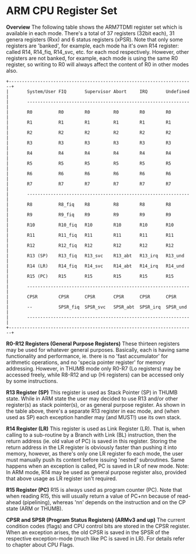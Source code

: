 # ARM CPU Register Set


**Overview**
The following table shows the ARM7TDMI register set which is available
in each mode. There\'s a total of 37 registers (32bit each), 31 genera
registers (Rxx) and 6 status registers (xPSR).
Note that only some registers are \'banked\', for example, each mode ha
it\'s own R14 register: called R14, R14_fiq, R14_svc, etc. for each mod
respectively.
However, other registers are not banked, for example, each mode is using
the same R0 register, so writing to R0 will always affect the content of
R0 in other modes also.


```
+-----------------------------------------------------------------------+
|       System/User FIQ       Supervisor Abort     IRQ       Undefined  |
|       --------------------------------------------------------------  |
|       R0          R0        R0         R0        R0        R0         |
|       R1          R1        R1         R1        R1        R1         |
|       R2          R2        R2         R2        R2        R2         |
|       R3          R3        R3         R3        R3        R3         |
|       R4          R4        R4         R4        R4        R4         |
|       R5          R5        R5         R5        R5        R5         |
|       R6          R6        R6         R6        R6        R6         |
|       R7          R7        R7         R7        R7        R7         |
|       --------------------------------------------------------------  |
|       R8          R8_fiq    R8         R8        R8        R8         |
|       R9          R9_fiq    R9         R9        R9        R9         |
|       R10         R10_fiq   R10        R10       R10       R10        |
|       R11         R11_fiq   R11        R11       R11       R11        |
|       R12         R12_fiq   R12        R12       R12       R12        |
|       R13 (SP)    R13_fiq   R13_svc    R13_abt   R13_irq   R13_und    |
|       R14 (LR)    R14_fiq   R14_svc    R14_abt   R14_irq   R14_und    |
|       R15 (PC)    R15       R15        R15       R15       R15        |
|       --------------------------------------------------------------  |
|       CPSR        CPSR      CPSR       CPSR      CPSR      CPSR       |
|       --          SPSR_fiq  SPSR_svc   SPSR_abt  SPSR_irq  SPSR_und   |
|       --------------------------------------------------------------  |
+-----------------------------------------------------------------------+
```


**R0-R12 Registers (General Purpose Registers)**
These thirteen registers may be used for whatever general purposes.
Basically, each is having same functionality and performance, ie. there
is no \'fast accumulator\' for arithmetic operations, and no \'specia
pointer register\' for memory addressing.
However, in THUMB mode only R0-R7 (Lo registers) may be accessed freely,
while R8-R12 and up (Hi registers) can be accessed only by some
instructions.

**R13 Register (SP)**
This register is used as Stack Pointer (SP) in THUMB state. While in ARM
state the user may decided to use R13 and/or other register(s) as stack
pointer(s), or as general purpose register.
As shown in the table above, there\'s a separate R13 register in eac
mode, and (when used as SP) each exception handler may (and MUST!) use
its own stack.

**R14 Register (LR)**
This register is used as Link Register (LR). That is, when calling to a
sub-routine by a Branch with Link (BL) instruction, then the return
address (ie. old value of PC) is saved in this register.
Storing the return address in the LR register is obviously faster than
pushing it into memory, however, as there\'s only one LR register fo
each mode, the user must manually push its content before issuing
\'nested\' subroutines.
Same happens when an exception is called, PC is saved in LR of new
mode.
Note: In ARM mode, R14 may be used as general purpose register also,
provided that above usage as LR register isn\'t required.

**R15 Register (PC)**
R15 is always used as program counter (PC). Note that when reading R15,
this will usually return a value of PC+nn because of read-ahead
(pipelining), whereas \'nn\' depends on the instruction and on the CP
state (ARM or THUMB).

**CPSR and SPSR (Program Status Registers) (ARMv3 and up)**
The current condition codes (flags) and CPU control bits are stored in
the CPSR register. When an exception arises, the old CPSR is saved in
the SPSR of the respective exception-mode (much like PC is saved in
LR).
For details refer to chapter about CPU Flags.



